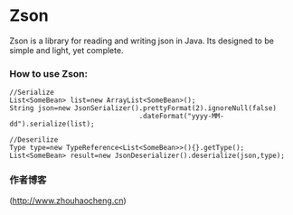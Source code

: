 Zson
====

Zson is a library for reading and writing json in Java. Its designed to be simple and light, yet complete.

### How to use Zson:
    //Serialize
    List<SomeBean> list=new ArrayList<SomeBean>();
    String json=new JsonSerializer().prettyFormat(2).ignoreNull(false)
                                    .dateFormat("yyyy-MM-dd").serialize(list);
    
    //Deserilize
    Type type=new TypeReference<List<SomeBean>>(){}.getType();
    List<SomeBean> result=new JsonDeserializer().deserialize(json,type);
    
### 作者博客
  (http://www.zhouhaocheng.cn)